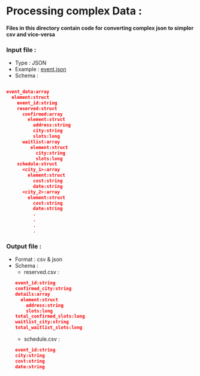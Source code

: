 # Processing complex Data :

#### Files in this directory contain code for converting complex json to simpler csv and vice-versa 

### Input file :
- Type : JSON
- Example : [event.json](https://github.com/dubeyabhi07/big-data-spark/blob/master/src/main/resources/EVENT/event.json)
- Schema : 
```json

event_data:array
  element:struct
    event_id:string
    reserved:struct
      confirmed:array
        element:struct
          address:string
          city:string
          slots:long
      waitlist:array
         element:struct
           city:string
           slots:long
    schedule:struct
      <city_1>:array
        element:struct
          cost:string
          date:string
      <city_2>:array
        element:struct
          cost:string
          date:string
          .
          .
          .
          .

``` 

### Output file :
- Format  : csv & json
- Schema :
  - reserved.csv :
  ```json
  event_id:string
  confirmed_city:string
  details:array
    element:struct
      address:string
      slots:long
  total_confirmed_slots:long
  waitlist_city:string
  total_waitlist_slots:long
  ```
  - schedule.csv : 
  ```json
  event_id:string
  city:string
  cost:string
  date:string
  ```


